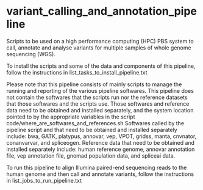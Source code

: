 # variant_calling_and_annotation_pipeline
Scripts to be used on a high performance computing (HPC) PBS system to call, annotate and analyse variants for multiple samples of whole genome sequencing (WGS).

To install the scripts and some of the data and components of this pipeline, follow the instructions in list_tasks_to_install_pipeline.txt

Please note that this pipeline consists of mainly scripts to manage the running and reporting of the various pipeline softwares.
This pipeline does not contain the softwares that the scripts run nor the reference datasets that those softwares and the scripts use.
Those softwares and reference data need to be obtained and installed separately, and the system location pointed to by the appropriate variables in the script code/where_are_softwares_and_references.sh
Softwares called by the pipeline script and that need to be obtained and installed separately include: bwa, GATK, platypus, annovar, vep, VPOT, gridss, manta, cnvnator, conanvarvar, and spliceogen.
Reference data that need to be obtained and installed separately include: human reference genome, annovar annotation file, vep annotation file, gnomad population data, and spliceai data.

To run this pipeline to align Illumina paired-end sequencing reads to the human genome and then call and annotate variants, follow the instructions in list_jobs_to_run_pipeline.txt
